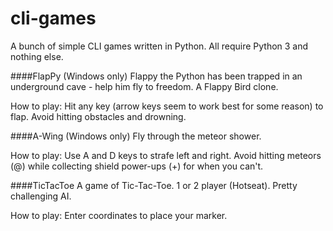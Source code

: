 # cli-games
A bunch of simple CLI games written in Python. All require Python 3 and nothing else.

####FlapPy (Windows only)
Flappy the Python has been trapped in an underground cave - help him fly to freedom. A Flappy Bird clone.

How to play: Hit any key (arrow keys seem to work best for some reason) to flap. Avoid hitting obstacles and drowning.

####A-Wing (Windows only)
Fly through the meteor shower.

How to play: Use A and D keys to strafe left and right. Avoid hitting meteors (@) while collecting shield power-ups (+) for when you can't.

####TicTacToe
A game of Tic-Tac-Toe. 1 or 2 player (Hotseat). Pretty challenging AI.

How to play: Enter coordinates to place your marker.
